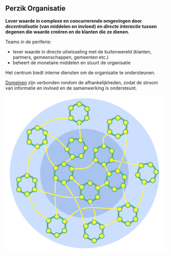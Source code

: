 ## Perzik Organisatie

<summary>
<strong>Lever waarde in complexe en concurrerende omgevingen door <em>decentralisatie</em> (van middelen en invloed) en <em>directe interactie</em> tussen degenen die waarde creëren en de klanten die ze dienen.</strong>
</summary>

Teams in de periferie:

- lever waarde in directe uitwisseling met de buitenwereld (klanten, partners, gemeenschappen, gemeenten etc.) 
- beheert de monetaire middelen en stuurt de organisatie

Het centrum biedt interne diensten om de organisatie te ondersteunen.

[Domeinen](glossary:domain) zijn verbonden rondom de afhankelijkheden, zodat de stroom van informatie en invloed en de samenwerking is ondersteunt.

![Perzik Organisatie](img/structural-patterns/peach-organization.png)